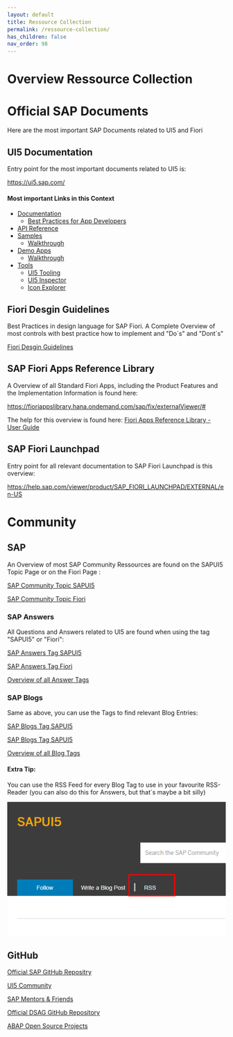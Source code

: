 ```yaml
---
layout: default
title: Ressource Collection
permalink: /ressource-collection/
has_children: false
nav_order: 98
---
```


# Overview Ressource Collection


# Official SAP Documents

Here are the most important SAP Documents related to UI5 and Fiori

## UI5 Documentation

Entry point for the most important documents related to UI5 is:

https://ui5.sap.com/

#### Most important Links in this Context

- [Documentation](https://ui5.sap.com/#/topic)
    - [Best Practices for App Developers](https://ui5.sap.com/#/topic/28fcd55b04654977b63dacbee0552712)
- [API Reference](https://ui5.sap.com/#/api)
- [Samples](https://ui5.sap.com/#/controls)
  - [Walkthrough](https://ui5.sap.com/#/entity/sap.m.tutorial.walkthrough)
- [Demo Apps](https://ui5.sap.com/#/demoapps)
  - [Walkthrough](https://ui5.sap.com/test-resources/sap/m/demokit/tutorial/walkthrough/38/webapp/test/mockServer.html?sap-ui-theme=sap_fiori_3)
- [Tools](https://ui5.sap.com/#/tools)
  - [UI5 Tooling](https://github.com/SAP/ui5-tooling)
  - [UI5 Inspector](https://chrome.google.com/webstore/detail/ui5-inspector/bebecogbafbighhaildooiibipcnbngo?hl=en)
  - [Icon Explorer](https://ui5.sap.com/test-resources/sap/m/demokit/iconExplorer/webapp/index.html)

## Fiori Desgin Guidelines

Best Practices in design language for SAP Fiori.
A Complete Overview of most controls with best practice how to implement and "Do´s" and "Dont´s"

[Fiori Desgin Guidelines](https://experience.sap.com/fiori-design-web/)


## SAP Fiori Apps Reference Library

A Overview of all Standard Fiori Apps, including the Product Features and the Implementation Information is found here:

https://fioriappslibrary.hana.ondemand.com/sap/fix/externalViewer/#

The help for this overview is found here: [Fiori Apps Reference Library - User Guide](https://help.sap.com/viewer/187a50cf8191418ab7b52505fcef1789/Ship/en-US/5a8c8240cd43410ea3e3ea6cb901dab7.html)


## SAP Fiori Launchpad

Entry point for all relevant documentation to SAP Fiori Launchpad is this overview:

https://help.sap.com/viewer/product/SAP_FIORI_LAUNCHPAD/EXTERNAL/en-US


# Community

## SAP

An Overview of most SAP Community Ressources are found on the SAPUI5 Topic Page or on the Fiori Page :

[SAP Community Topic SAPUI5](https://community.sap.com/topics/ui5)

[SAP Community Topic Fiori](https://community.sap.com/topics/fiori)

### SAP Answers

All Questions and Answers related to UI5 are found when using the tag "SAPUI5" or "Fiori":

[SAP Answers Tag SAPUI5](https://answers.sap.com/tags/500983881501772639608291559920477)

[SAP Answers Tag Fiori](https://answers.sap.com/tags/73554900100700000977)

[Overview of all Answer Tags](https://answers.sap.com/tags.html)


### SAP Blogs

Same as above, you can use the Tags to find relevant Blog Entries:

[SAP Blogs Tag SAPUI5](https://blogs.sap.com/tags/500983881501772639608291559920477/)

[SAP Blogs Tag SAPUI5](https://blogs.sap.com/tags/73554900100700000977/)


[Overview of all Blog Tags](https://blogs.sap.com/tags/)


#### Extra Tip:

You can use the RSS Feed for every Blog Tag to use in your favourite RSS-Reader (you can also do this for Answers, but that´s maybe a bit silly)

![RSS Feed on Blog Tags](img/rss-feed-blog-sap.png)

## GitHub

[Official SAP GitHub Repositry](https://github.com/SAP)

[UI5 Community](https://github.com/ui5-community)

[SAP Mentors & Friends](https://github.com/sapmentors)

[Official DSAG GitHub Repository](https://github.com/1DSAG)

[ABAP Open Source Projects](https://dotabap.org/)



